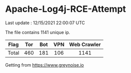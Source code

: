 
# Apache-Log4j-RCE-Attempt

Last update : 12/15/2021 22:00:07 UTC

The file contains 1141 unique ip.

| Flag | Tor | Bot | VPN | Web Crawler|
| :---:   | :-: | :-: | :-: | :-: |
| Total | 460 | 181 | 106 | 1141 |

Getting from https://www.greynoise.io